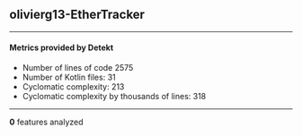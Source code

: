 ## olivierg13-EtherTracker
----
#### Metrics provided by Detekt
* Number of lines of code 2575
* Number of Kotlin files: 31
* Cyclomatic complexity: 213
* Cyclomatic complexity by thousands of lines: 318 

----
**0** features analyzed



